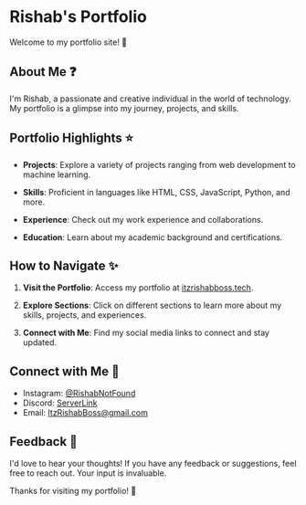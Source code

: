 # Rishab's Portfolio

Welcome to my portfolio site! 🚀

## About Me ❓

I'm Rishab, a passionate and creative individual in the world of technology. My portfolio is a glimpse into my journey, projects, and skills.

## Portfolio Highlights ⭐

- **Projects**: Explore a variety of projects ranging from web development to machine learning.
  
- **Skills**: Proficient in languages like HTML, CSS, JavaScript, Python, and more. 

- **Experience**: Check out my work experience and collaborations.

- **Education**: Learn about my academic background and certifications.

## How to Navigate ✨

1. **Visit the Portfolio**: Access my portfolio at [itzrishabboss.tech](https://itzrishaboss.tech).

2. **Explore Sections**: Click on different sections to learn more about my skills, projects, and experiences.

3. **Connect with Me**: Find my social media links to connect and stay updated.

## Connect with Me 🤝

- Instagram: [@RishabNotFound](https://instagram.com/rishabnotfound)
- Discord: [ServerLink](https://discord.gg/bosskingdom-comeback-1090560322760347649)
- Email: [ItzRishabBoss@gmail.com](mailto:itzrishabboss@gmail.com)

## Feedback 🔧

I'd love to hear your thoughts! If you have any feedback or suggestions, feel free to reach out. Your input is invaluable.

Thanks for visiting my portfolio! 🌟
